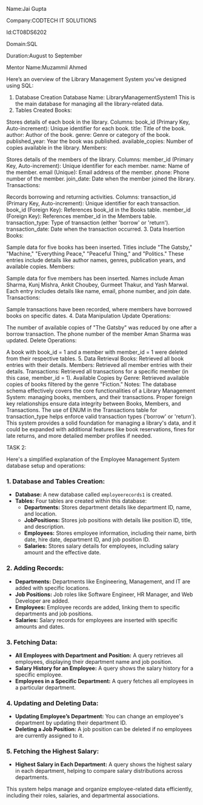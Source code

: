 Name:Jai Gupta

Company:CODTECH IT SOLUTIONS

Id:CT08DS6202

Domain:SQL

Duration:August to September

Mentor Name:Muzammil Ahmed

Here’s an overview of the Library Management System you’ve designed using SQL:

1. Database Creation
Database Name: LibraryManagementSystem1
This is the main database for managing all the library-related data.
2. Tables Created
Books:

Stores details of each book in the library.
Columns:
book_id (Primary Key, Auto-increment): Unique identifier for each book.
title: Title of the book.
author: Author of the book.
genre: Genre or category of the book.
published_year: Year the book was published.
available_copies: Number of copies available in the library.
Members:

Stores details of the members of the library.
Columns:
member_id (Primary Key, Auto-increment): Unique identifier for each member.
name: Name of the member.
email (Unique): Email address of the member.
phone: Phone number of the member.
join_date: Date when the member joined the library.
Transactions:

Records borrowing and returning activities.
Columns:
transaction_id (Primary Key, Auto-increment): Unique identifier for each transaction.
book_id (Foreign Key): References book_id in the Books table.
member_id (Foreign Key): References member_id in the Members table.
transaction_type: Type of transaction (either 'borrow' or 'return').
transaction_date: Date when the transaction occurred.
3. Data Insertion
Books:

Sample data for five books has been inserted.
Titles include "The Gatsby," "Machine," "Everything Peace," "Peaceful Thing," and "Politics."
These entries include details like author names, genres, publication years, and available copies.
Members:

Sample data for five members has been inserted.
Names include Aman Sharma, Kunj Mishra, Ankit Choubey, Gurmeet Thakur, and Yash Marwal.
Each entry includes details like name, email, phone number, and join date.
Transactions:

Sample transactions have been recorded, where members have borrowed books on specific dates.
4. Data Manipulation
Update Operations:

The number of available copies of "The Gatsby" was reduced by one after a borrow transaction.
The phone number of the member Aman Sharma was updated.
Delete Operations:

A book with book_id = 1 and a member with member_id = 1 were deleted from their respective tables.
5. Data Retrieval
Books:
Retrieved all book entries with their details.
Members:
Retrieved all member entries with their details.
Transactions:
Retrieved all transactions for a specific member (in this case, member_id = 1).
Available Copies by Genre:
Retrieved available copies of books filtered by the genre "Fiction."
Notes:
The database schema effectively covers the core functionalities of a Library Management System: managing books, members, and their transactions.
Proper foreign key relationships ensure data integrity between Books, Members, and Transactions.
The use of ENUM in the Transactions table for transaction_type helps enforce valid transaction types ('borrow' or 'return').
This system provides a solid foundation for managing a library's data, and it could be expanded with additional features like book reservations, fines for late returns, and more detailed member profiles if needed.



TASK 2:

Here's a simplified explanation of the Employee Management System database setup and operations:

### 1. **Database and Tables Creation:**
   - **Database:** A new database called `employeerecords1` is created.
   - **Tables:** Four tables are created within this database:
     - **Departments:** Stores department details like department ID, name, and location.
     - **JobPositions:** Stores job positions with details like position ID, title, and description.
     - **Employees:** Stores employee information, including their name, birth date, hire date, department ID, and job position ID.
     - **Salaries:** Stores salary details for employees, including salary amount and the effective date.

### 2. **Adding Records:**
   - **Departments:** Departments like Engineering, Management, and IT are added with specific locations.
   - **Job Positions:** Job roles like Software Engineer, HR Manager, and Web Developer are added.
   - **Employees:** Employee records are added, linking them to specific departments and job positions.
   - **Salaries:** Salary records for employees are inserted with specific amounts and dates.

### 3. **Fetching Data:**
   - **All Employees with Department and Position:** A query retrieves all employees, displaying their department name and job position.
   - **Salary History for an Employee:** A query shows the salary history for a specific employee.
   - **Employees in a Specific Department:** A query fetches all employees in a particular department.

### 4. **Updating and Deleting Data:**
   - **Updating Employee’s Department:** You can change an employee's department by updating their department ID.
   - **Deleting a Job Position:** A job position can be deleted if no employees are currently assigned to it.

### 5. **Fetching the Highest Salary:**
   - **Highest Salary in Each Department:** A query shows the highest salary in each department, helping to compare salary distributions across departments.

This system helps manage and organize employee-related data efficiently, including their roles, salaries, and departmental associations.

